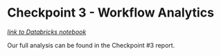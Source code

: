 # Checkpoint 3 - Workflow Analytics

*[link to Databricks notebook](https://databricks-prod-cloudfront.cloud.databricks.com/public/4027ec902e239c93eaaa8714f173bcfc/3752198143680027/140474448139363/3938278916036938/latest.html)*

Our full analysis can be found in the Checkpoint #3 report.
